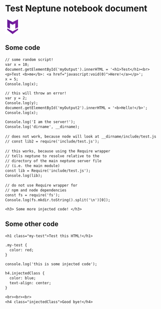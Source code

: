 # Test Neptune notebook document

<!-- image -->
![image1](https://github.com/adam-p/markdown-here/raw/master/src/common/images/icon48.png "Logo Title Text 1")

## Some code

```neptune[title=Party&nbsp;1,scope=1,env=browser,frame=frame1,outputID=myOutput]
// some random script!
var x = 10;
document.getElementById('myOutput').innerHTML = '<h1>Test</h1><br><p>Test <b>me</b>: <a href="javascript:void(0)">Here!</a></p>';
x = 5;
Console.log(x);
```

```neptune[title=Party&nbsp;2,scope=2,env=browser,frame=frame1,outputID=myOutput2,offline=false]
// this will throw an error!
var y = 2;
Console.log(y);
document.getElementById('myOutput2').innerHTML = '<b>Hello!</b>';
Console.log(x);
```

```neptune[title=Server,scope=3,env=server,frame=frame1]
Console.log('I am the server!');
Console.log('dirname', __dirname);

// does not work, because node will look at __dirname/include/test.js
// const lib2 = require('include/test.js');

// this works, because using the Require wrapper
// tells neptune to resolve relative to the
// directory of the main neptune server file
// (i.e. the main module)
const lib = Require('include/test.js');
Console.log(lib);

// do not use Require wrapper for
// npm and node dependencies
const fs = require('fs');
Console.log(fs.mkdir.toString().split('\n')[0]);
```

```neptune[inject=true,language=HTML]
<h3> Some more injected code! </h3>
```

## Some other code

```neptune[title=HTML,frame=frame2,outputID=HTMLOutput,language=HTML]
<h1 class="my-test">Test this HTML!</h1>
```

```neptune[title=CSS,frame=frame2,language=CSS]
.my-test {
  color: red;
}
```

<!-- Inject some code into this location (at the end) in the HTML -->

```neptune[inject=true]
console.log('this is some injected code');
```
```neptune[inject=true,language=CSS]
h4.injectedClass {
  color: blue;
  text-align: center;
}
```
```neptune[inject=true,language=HTML]
<br><br><br>
<h4 class="injectedClass">Good bye!</h4>
```
